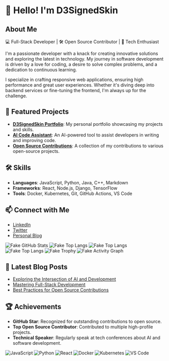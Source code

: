 # 👋 Hello! I'm D3SignedSkin

## About Me
💻 Full-Stack Developer | 🛠️ Open Source Contributor | 🚀 Tech Enthusiast

I'm a passionate developer with a knack for creating innovative solutions and exploring the latest in technology. My journey in software development is driven by a love for coding, a desire to solve complex problems, and a dedication to continuous learning. 

I specialize in crafting responsive web applications, ensuring high performance and great user experiences. Whether it's diving deep into backend services or fine-tuning the frontend, I'm always up for the challenge.

## 🚀 Featured Projects
- **[D3SignedSkin Portfolio](https://github.com/D3SignedSkin/portfolio)**: My personal portfolio showcasing my projects and skills.
- **[AI Code Assistant](https://github.com/D3SignedSkin/ai-code-assistant)**: An AI-powered tool to assist developers in writing and improving code.
- **[Open Source Contributions](https://github.com/D3SignedSkin/open-source-contributions)**: A collection of my contributions to various open-source projects.

## 🛠️ Skills
- **Languages**: JavaScript, Python, Java, C++, Markdown
- **Frameworks**: React, Node.js, Django, TensorFlow
- **Tools**: Docker, Kubernetes, Git, GitHub Actions, VS Code

## 📫 Connect with Me
- [LinkedIn](https://linkedin.com/in/d3signedskin)
- [Twitter](https://twitter.com/d3signedskin)
- [Personal Blog](https://d3signedskinblog.com)

![Fake GitHub Stats](https://img.shields.io/badge/dynamic/json?color=brightgreen&label=GitHub%20Stats&query=%24.totalStars&suffix=%20Stars&url=https%3A%2F%2Fapi.github.com%2Fusers%2FD3SignedSkin)
![Fake Top Langs](https://img.shields.io/badge/JavaScript-45%25-brightgreen)
![Fake Top Langs](https://img.shields.io/badge/Python-35%25-blue)
![Fake Top Langs](https://img.shields.io/badge/C++-20%25-red)
![Fake Trophy](https://img.shields.io/badge/Trophy-Gold-brightgreen)
![Fake Activity Graph](https://dummyimage.com/600x400/000/fff&text=Fake+Activity+Graph)

## 📝 Latest Blog Posts
- [Exploring the Intersection of AI and Development](https://d3signedskinblog.com/ai-and-development)
- [Mastering Full-Stack Development](https://d3signedskinblog.com/full-stack-master)
- [Best Practices for Open Source Contributions](https://d3signedskinblog.com/open-source-practices)

## 🏆 Achievements
- **GitHub Star**: Recognized for outstanding contributions to open source.
- **Top Open Source Contributor**: Contributed to multiple high-profile projects.
- **Technical Speaker**: Regularly speak at tech conferences about AI and software development.

![JavaScript](https://img.shields.io/badge/JavaScript-ES6+-yellow)
![Python](https://img.shields.io/badge/Python-3.8-blue)
![React](https://img.shields.io/badge/React-17.0-blue)
![Docker](https://img.shields.io/badge/Docker-20.10-blue)
![Kubernetes](https://img.shields.io/badge/Kubernetes-1.19-blue)
![VS Code](https://img.shields.io/badge/VS%20Code-1.55-blue)
